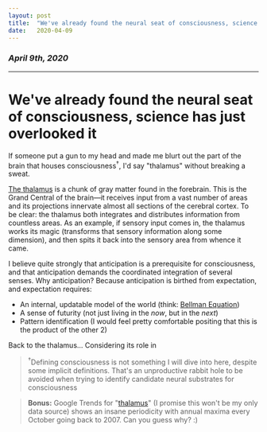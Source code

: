 ```yaml
---
layout: post
title:	"We've already found the neural seat of consciousness, science has just overlooked it"
date:	2020-04-09
---
```


### *April 9th, 2020*
---
# **We've already found the neural seat of consciousness, science has just overlooked it**

If someone put a gun to my head and made me blurt out the part of the brain that houses consciousness<sup>†</sup>, I'd say "thalamus" without breaking a sweat.

[The thalamus](https://www.ncbi.nlm.nih.gov/books/NBK542184/) is a chunk of gray matter found in the forebrain. This is the Grand Central of the brain—it receives input from a vast number of areas and its projections innervate almost all sections of the cerebral cortex. To be clear: the thalamus both integrates and distributes information from countless areas. As an example, if sensory input comes in, the thalamus works its magic (transforms that sensory information along some dimension), and then spits it back into the sensory area from whence it came.

I believe quite strongly that anticipation is a prerequisite for consciousness, and that anticipation demands the coordinated integration of several senses. Why anticipation? Because anticipation is birthed from expectation, and expectation requires:
- An internal, updatable model of the world (think: [Bellman Equation](https://en.wikipedia.org/wiki/Bellman_equation))
- A sense of futurity (not just living in the *now*, but in the *next*)
- Pattern identification (I would feel pretty comfortable positing that this is the product of the other 2)

Back to the thalamus... Considering its role in 

><sup>†</sup>Defining consciousness is not something I will dive into here, despite some implicit definitions. That's an unproductive rabbit hole to be avoided when trying to identify candidate neural substrates for consciousness

>**Bonus:** Google Trends for "[thalamus](https://trends.google.com/trends/explore?date=2007-04-09%202020-04-09&geo=US&q=thalamus)" (I promise this won't be my only data source) shows an insane periodicity with annual maxima every October going back to 2007. Can you guess why? :)

&nbsp;
